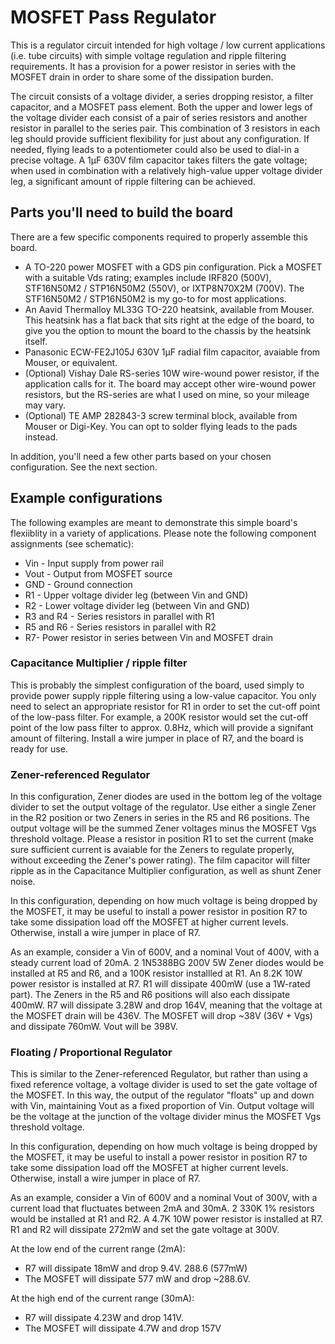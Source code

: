 # MOSFET Pass Regulator

This is a regulator circuit intended for high voltage / low current applications (i.e. tube circuits)
with simple voltage regulation and ripple filtering requirements.  It has a provision for a power
resistor in series with the MOSFET drain in order to share some of the dissipation burden.

The circuit consists of a voltage divider, a series dropping resistor, a filter capacitor, and a
MOSFET pass element.  Both the upper and lower legs of the voltage divider each consist of
a pair of series resistors and another resistor in parallel to the series pair.  This combination of
3 resistors in each leg should provide sufficient flexibility for just about any configuration.  If
needed, flying leads to a potentiometer could also be used to dial-in a precise voltage.  A 1µF
630V film capacitor takes filters the gate voltage; when used in combination with a relatively
high-value upper voltage divider leg, a significant amount of ripple filtering can be achieved.

## Parts you'll need to build the board

There are a few specific components required to properly assemble this board.

* A TO-220 power MOSFET with a GDS pin configuration.  Pick a MOSFET with a suitable Vds rating; examples include IRF820 (500V), STF16N50M2 / STP16N50M2 (550V), or IXTP8N70X2M (700V).  The STF16N50M2 / STP16N50M2 is my go-to for most applications.
* An Aavid Thermalloy ML33G TO-220 heatsink, available from Mouser.  This heatsink has a flat back that sits right at the edge of the board, to give you the option to mount the board to the chassis by the heatsink itself.
* Panasonic ECW-FE2J105J 630V 1µF radial film capacitor, avaiable from Mouser, or equivalent.
* (Optional) Vishay Dale RS-series 10W wire-wound power resistor, if the application calls for it.  The board may accept other wire-wound power resistors, but the RS-series are what I used on mine, so your mileage may vary.
* (Optional) TE AMP 282843-3 screw terminal block, available from Mouser or Digi-Key.  You can opt to solder flying leads to the pads instead.

In addition, you'll need a few other parts based on your chosen configuration.  See the next
section.

## Example configurations

The following examples are meant to demonstrate this simple board's flexiiblity in a variety of
applications.  Please note the following component assignments (see schematic):

* Vin - Input supply from power rail
* Vout - Output from MOSFET source
* GND - Ground connection
* R1 - Upper voltage divider leg (between Vin and GND)
* R2 - Lower voltage divider leg (between Vin and GND)
* R3 and R4 - Series resistors in parallel with R1
* R5 and R6 - Series resistors in parallel with R2
* R7- Power resistor in series between Vin and MOSFET drain

### Capacitance Multiplier / ripple filter

This is probably the simplest configuration of the board, used simply to provide power supply
ripple filtering using a low-value capacitor.  You only need to select an appropriate resistor for
R1 in order to set the cut-off point of the low-pass filter.  For example, a 200K resistor would
set the cut-off point of the low pass filter to approx. 0.8Hz, which will provide a signifant amount
of filtering.  Install a wire jumper in place of R7, and the board is ready for use.

### Zener-referenced Regulator

In this configuration, Zener diodes are used in the bottom leg of the voltage divider to set the
output voltage of the regulator.  Use either a single Zener in the R2 position or two Zeners in
series in the R5 and R6 positions.  The output voltage will be the summed Zener voltages minus
the MOSFET Vgs threshold voltage.  Please a resistor in position R1 to set the current (make sure
sufficient current is avaiable for the Zeners to regulate properly, without exceeding the Zener's
power rating).  The film capacitor will filter ripple as in the Capacitance Multiplier configuration,
as well as shunt Zener noise.

In this configuration, depending on how much voltage is being dropped by the MOSFET, it may
be useful to install a power resistor in position R7 to take some dissipation load off the MOSFET
at higher current levels.  Otherwise, install a wire jumper in place of R7.

As an example, consider a Vin of 600V, and a nominal Vout of 400V, with a steady current load of 20mA.
2 1N5388BG 200V 5W Zener diodes would be installed at R5 and R6, and a 100K resistor installled
at R1.  An 8.2K 10W power resistor is installed at R7.  R1 will dissipate 400mW (use a 1W-rated
part).  The Zeners in the R5 and R6 positions will also each dissipate 400mW.    R7 will dissipate
3.28W and drop 164V, meaning that the voltage at the MOSFET drain will be 436V.  The MOSFET
will drop ~38V (36V + Vgs) and dissipate 760mW.  Vout will be 398V.

### Floating / Proportional Regulator

This is similar to the Zener-referenced Regulator, but rather than using a fixed reference voltage,
a voltage divider is used to set the gate voltage of the MOSFET.  In this way, the output of the
regulator "floats" up and down with Vin, maintaining Vout as a fixed proportion of Vin.  Output
voltage will be the voltage at the junction of the voltage divider minus the MOSFET Vgs threshold
voltage.

In this configuration, depending on how much voltage is being dropped by the MOSFET, it may
be useful to install a power resistor in position R7 to take some dissipation load off the MOSFET
at higher current levels.  Otherwise, install a wire jumper in place of R7.

As an example, consider a Vin of 600V and a nominal Vout of 300V, with a current load that fluctuates
between 2mA and 30mA.  2 330K 1% resistors would be installed at R1 and R2.  A 4.7K 10W power
resistor is installed at R7.  R1 and R2 will dissipate 272mW and set the gate voltage at 300V.

At the low end of the current range (2mA):
* R7 will dissipate 18mW and drop 9.4V.   288.6 (577mW)
* The MOSFET will dissipate 577 mW and drop ~288.6V.

At the high end of the current range (30mA):
* R7 will dissipate 4.23W and drop 141V.
* The MOSFET will dissipate 4.7W and drop 157V
